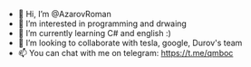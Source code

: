 - 👋 Hi, I’m @AzarovRoman
- 👀 I’m interested in programming and drwaing
- 🌱 I’m currently learning C# and english :)
- 💞️ I’m looking to collaborate with tesla, google, Durov's team
- 📫 You can chat with me on telegram: https://t.me/qmboc

<!---
AzarovRoman/AzarovRoman is a ✨ special ✨ repository because its `README.md` (this file) appears on your GitHub profile.
You can click the Preview link to take a look at your changes.
--->
